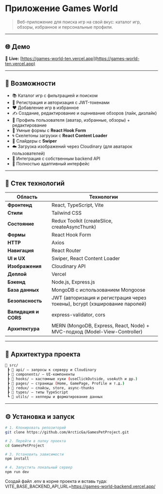 # Приложение Games World

> Веб-приложение для поиска игр на свой вкус: каталог игр, обзоры, избранное и персональные профили.

---

## 🌐 Демо

🔗 **Live:** [https://games-world-ten.vercel.app](https://games-world-ten.vercel.app)

---

## 🚀 Возможности

- 📚 Каталог игр с фильтрацией и поиском
- 👤 Регистрация и авторизация с JWT-токенами
- ❤️ Добавление игр в избранное
- ✍️ Создание, редактирование и оценивание обзоров (лайк, дизлайк)
- 🧩 Профиль пользователя (аватар, избранные, обзоры) + редактирование
- 🧠 Умные формы с **React Hook Form**
- 🌀 Скелетоны загрузки с **React Content Loader**
- 🎠 Слайдеры с **Swiper**
- ☁️ Загрузка изображений через Cloudinary (для аватарок пользователей)
- 💾 Интеграция с собственным backend API
- 📱 Полностью адаптивный интерфейс

---

## 🧰 Стек технологий

| Область              | Технологии                                                                 |
| -------------------- | -------------------------------------------------------------------------- |
| **Фронтенд**         | React, TypeScript, Vite                                                    |
| **Стили**            | Tailwind CSS                                                               |
| **Состояние**        | Redux Toolkit (createSlice, createAsyncThunk)                              |
| **Формы**            | React Hook Form                                                            |
| **HTTP**             | Axios                                                                      |
| **Навигация**        | React Router                                                               |
| **UI и UX**          | Swiper, React Content Loader                                               |
| **Изображения**      | Cloudinary API                                                             |
| **Деплой**           | Vercel                                                                     |
| **Бэкенд**           | Node.js, Express.js                                                        |
| **База данных**      | MongoDB с использованием Mongoose                                          |
| **Безопасность**     | JWT (авторизация и регистрация через токены), bcrypt (хэширование паролей) |
| **Валидация и CORS** | express-validator, cors                                                    |
| **Архитектура**      | MERN (MongoDB, Express, React, Node) + MVC-подход (Model-View-Controller)  |

---

## 🧭 Архитектура проекта

```bash
📂 src/
 ┣ 📁 api/ – запросы к серверу и Cloudinary
 ┣ 📁 components/ – UI-компоненты
 ┣ 📁 hooks/ – кастомные хуки (useClickOutside, useAuth и др.)
 ┣ 📁 pages/ – страницы (Home, GamePage, Profile и т.д.)
 ┣ 📁 redux/ – слайсы, store, async-thunks
 ┣ 📁 types/ – типы TypeScript
 ┗ 📁 utils/ – хелперы и форматирование данных
```

---

## ⚙️ Установка и запуск

```bash
# 1. Клонировать репозиторий
git clone https://github.com/ArcticGa/GamesPetProject.git

# 2. Перейти в папку проекта
cd GamesPetProject

# 3. Установить зависимости
npm install

# 4. Запустить локальный сервер
npm run dev
```

Создай файл .env в корне проекта и вставь туда:
VITE_BASE_BACKEND_API_URL=https://games-world-backend.vercel.app/
